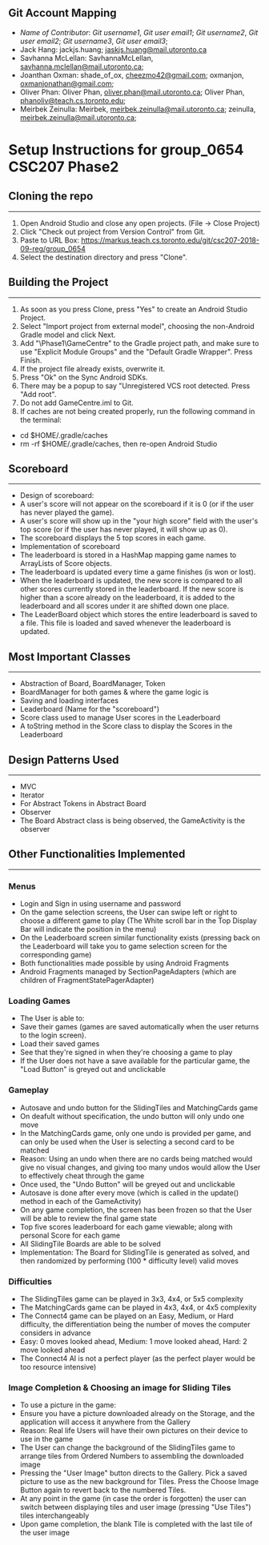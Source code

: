 ## Git Account Mapping
+ *Name of Contributor*: *Git username1*, *Git user email1*; *Git username2*, *Git user email2*; *Git username3*, *Git user email3*;
+ Jack Hang: jackjs.huang; jaskjs.huang@mail.utoronto.ca
+ Savhanna McLellan: SavhannaMcLellan, savhanna.mclellan@mail.utoronto.ca;
+ Joanthan Oxman: shade_of_ox, cheezmo42@gmail.com; oxmanjon, oxmanjonathan@gmail.com;
+ Oliver Phan: Oliver Phan, oliver.phan@mail.utoronto.ca; Oliver Phan, phanoliv@teach.cs.toronto.edu;
+ Meirbek Zeinulla: Meirbek, meirbek.zeinulla@mail.utoronto.ca; zeinulla, meirbek.zeinulla@mail.utoronto.ca;


# Setup Instructions for group_0654 CSC207 Phase2

## Cloning the repo
---
1. Open Android Studio and close any open projects. (File -> Close Project)
2. Click "Check out project from Version Control" from Git.
3. Paste to URL Box: https://markus.teach.cs.toronto.edu/git/csc207-2018-09-reg/group_0654
4. Select the destination directory and press "Clone".


## Building the Project
---
1. As soon as you press Clone, press "Yes" to create an Android Studio Project.
2. Select "Import project from external model", choosing the non-Android Gradle model and click Next.
3. Add "\Phase1\GameCentre" to the Gradle project path, and make sure to use "Explicit Module Groups" and the "Default Gradle Wrapper". Press Finish.
4. If the project file already exists, overwrite it.
5. Press "Ok" on the Sync Android SDKs.
6. There may be a popup to say "Unregistered VCS root detected. Press "Add root".
7. Do not add GameCentre.iml to Git.
8. If caches are not being created properly, run the following command in the terminal:
 + cd $HOME/.gradle/caches
 + rm -rf $HOME/.gradle/caches, then re-open Android Studio

## Scoreboard
---
+ Design of scoreboard:
 + A user's score will not appear on the scoreboard if it is 0 (or if the user has never played the game).
 + A user's score will show up in the "your high score" field with the user's top score (or if the user has never played, it will show up as 0).
 + The scoreboard displays the 5 top scores in each game. 
+ Implementation of scoreboard
 + The leaderboard is stored in a HashMap mapping game names to ArrayLists of Score objects.
 + The leaderboard is updated every time a game finishes (is won or lost). 
 + When the leaderboard is updated, the new score is compared to all other scores currently stored in the leaderboard.
   If the new score is higher than a score already on the leaderboard, it is added to the leaderboard and all scores
   under it are shifted down one place.
 + The LeaderBoard object which stores the entire leaderboard is saved to a file. This file is loaded and saved whenever
   the leaderboard is updated. 

## Most Important Classes
---
+ Abstraction of Board, BoardManager, Token
+ BoardManager for both games & where the game logic is
+ Saving and loading interfaces
+ Leaderboard (Name for the "scoreboard")
 + Score class used to manage User scores in the Leaderboard
 + A toString method in the Score class to display the Scores in the Leaderboard

## Design Patterns Used
---
+ MVC
+ Iterator
 + For Abstract Tokens in Abstract Board
+ Observer
 + The Board Abstract class is being observed, the GameActivity is the observer
 
## Other Functionalities Implemented
---
### Menus
+ Login and Sign in using username and password
+ On the game selection screens, the User can swipe left or right to choose a different game to play
  (The White scroll bar in the Top Display Bar will indicate the position in the menu)
 + On the Leaderboard screen similar functionality exists (pressing back on the Leaderboard will take you to
   game selection screen for the corresponding game)
 + Both functionalities made possible by using Android Fragments
  + Android Fragments managed by SectionPageAdapters (which are children of FragmentStatePagerAdapter)

### Loading Games
+ The User is able to:
 + Save their games (games are saved automatically when the user returns to the login screen).
 + Load their saved games
 + See that they're signed in when they're choosing a game to play
+ If the User does not have a save available for the particular game, the "Load Button" is greyed out and unclickable


### Gameplay
+ Autosave and undo button for the SlidingTiles and MatchingCards game
 + On deafult without specification, the undo button will only undo one move
 + In the MatchingCards game, only one undo is provided per game, and can only be used when the User is selecting a second card to be matched
  + Reason: Using an undo when there are no cards being matched would give no visual changes, and giving too many undos would allow the User to effectively cheat
    through the game
  + Once used, the "Undo Button" will be greyed out and unclickable
 + Autosave is done after every move (which is called in the update() method in each of the GameActivity)
+ On any game completion, the screen has been frozen so that the User will be able to review the final game state
+ Top five scores leaderboard for each game viewable; along with personal Score for each game
+ All SlidingTile Boards are able to be solved
 + Implementation: The Board for SlidingTile is generated as solved, and then randomized by performing (100 * difficulty level) valid moves
 
### Difficulties
+ The SlidingTiles game can be played in 3x3, 4x4, or 5x5 complexity
+ The MatchingCards game can be played in 4x3, 4x4, or 4x5 complexity
+ The Connect4 game can be played on an Easy, Medium, or Hard difficulty, the differentiation being the number of moves the computer considers in advance
 + Easy: 0 moves looked ahead, Medium: 1 move looked ahead, Hard: 2 move looked ahead
 + The Connect4 AI is not a perfect player (as the perfect player would be too resource intensive)

### Image Completion & Choosing an image for Sliding Tiles
+ To use a picture in the game:
 + Ensure you have a picture downloaded already on the Storage, and the application will access it anywhere from the Gallery
 + Reason: Real life Users will have their own pictures on their device to use in the game
+ The User can change the background of the SlidingTiles game to arrange tiles from Ordered Numbers to assembling the downloaded image
 + Pressing the "User Image" button directs to the Gallery. Pick a saved picture to use as the new background for Tiles. Press the Choose Image Button again
 to revert back to the numbered Tiles.
 + At any point in the game (in case the order is forgotten) the user can switch between displaying tiles and user image (pressing "Use Tiles") tiles interchangeably
 + Upon game completion, the blank Tile is completed with the last tile of the user image